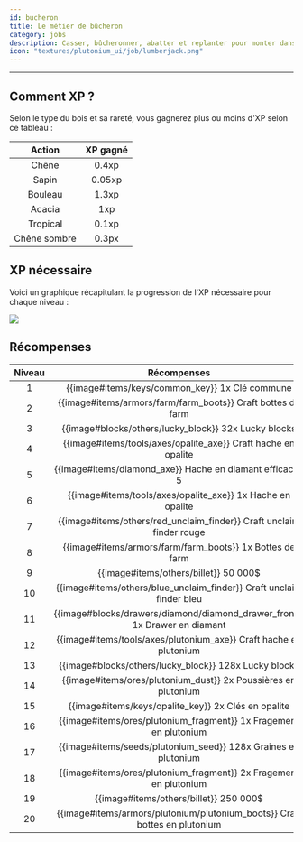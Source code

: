 ```yaml
---
id: bucheron
title: Le métier de bûcheron
category: jobs
description: Casser, bûcheronner, abatter et replanter pour monter dans le classement
icon: "textures/plutonium_ui/job/lumberjack.png"
---
```

___
## Comment XP ?

Selon le type du bois et sa rareté, vous gagnerez plus ou moins d'XP selon ce tableau : 

Action | XP gagné
:------: | :------:
Chêne | 0.4xp
Sapin | 0.05xp
Bouleau | 1.3xp
Acacia | 1xp
Tropical | 0.1xp
Chêne sombre | 0.3px

## XP nécessaire

Voici un graphique récapitulant la progression de l'XP nécessaire pour chaque niveau :  

<img style="margin: 0 auto;" src="https://user-images.githubusercontent.com/66992287/178094749-db5116e3-0af8-4790-99fd-ce00874d3b66.png">

## Récompenses

Niveau | Récompenses
:----: | :---------: 
1 | {{image#items/keys/common_key}} 1x Clé commune 
2 | {{image#items/armors/farm/farm_boots}} Craft bottes de farm
3 | {{image#blocks/others/lucky_block}} 32x Lucky blocks
4 | {{image#items/tools/axes/opalite_axe}} Craft hache en opalite
5 | {{image#items/diamond_axe}} Hache en diamant efficacité 5
6 | {{image#items/tools/axes/opalite_axe}} 1x Hache en opalite
7 | {{image#items/others/red_unclaim_finder}} Craft unclaim finder rouge
8 | {{image#items/armors/farm/farm_boots}} 1x Bottes de farm
9 | {{image#items/others/billet}} 50 000$
10 | {{image#items/others/blue_unclaim_finder}} Craft unclaim finder bleu
11 | {{image#blocks/drawers/diamond/diamond_drawer_front}} 1x Drawer en diamant
12 | {{image#items/tools/axes/plutonium_axe}} Craft hache en plutonium
13 | {{image#blocks/others/lucky_block}} 128x Lucky blocks
14 | {{image#items/ores/plutonium_dust}} 2x Poussières en plutonium
15 | {{image#items/keys/opalite_key}} 2x Clés en opalite 
16 | {{image#items/ores/plutonium_fragment}} 1x Fragement en plutonium
17 | {{image#items/seeds/plutonium_seed}} 128x Graines en plutonium
18 | {{image#items/ores/plutonium_fragment}} 2x Fragement en plutonium
19 | {{image#items/others/billet}} 250 000$
20 | {{image#items/armors/plutonium/plutonium_boots}} Craft bottes en plutonium
